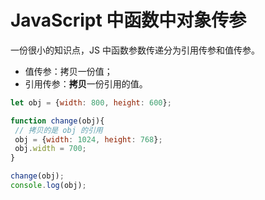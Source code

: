 # JavaScript 中函数中对象传参

一份很小的知识点，JS 中函数参数传递分为引用传参和值传参。

- 值传参：拷贝一份值；
- 引用传参：**拷贝**一份引用的值。

```js
let obj = {width: 800, height: 600};

function change(obj){
 // 拷贝的是 obj 的引用 
 obj = {width: 1024, height: 768};
 obj.width = 700;
}

change(obj);
console.log(obj);
```
